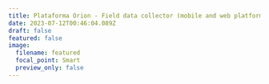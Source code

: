 ```yaml
---
title: Plataforma Orion - Field data collector (mobile and web platform) - 2019
date: 2023-07-12T00:46:04.089Z
draft: false
featured: false
image:
  filename: featured
  focal_point: Smart
  preview_only: false
---
```

